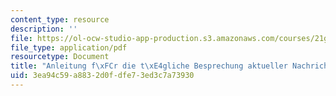 ```yaml
---
content_type: resource
description: ''
file: https://ol-ocw-studio-app-production.s3.amazonaws.com/courses/21g-410-advanced-german-professional-communication-spring-2017/3ea94c59a8832d0fdfe73ed3c7a73930_21G_410s17_W01_M01.pdf
file_type: application/pdf
resourcetype: Document
title: "Anleitung f\xFCr die t\xE4gliche Besprechung aktueller Nachrichten"
uid: 3ea94c59-a883-2d0f-dfe7-3ed3c7a73930
---
```

